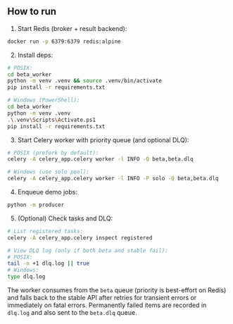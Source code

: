## How to run

1. Start Redis (broker + result backend):

```bash
docker run -p 6379:6379 redis:alpine
```

2. Install deps:

```bash
# POSIX:
cd beta_worker
python -m venv .venv && source .venv/bin/activate
pip install -r requirements.txt

# Windows (PowerShell):
cd beta_worker
python -m venv .venv
.\.venv\Scripts\Activate.ps1
pip install -r requirements.txt
```

3. Start Celery worker with priority queue (and optional DLQ):

```bash
# POSIX (prefork by default):
celery -A celery_app.celery worker -l INFO -Q beta,beta.dlq

# Windows (use solo pool):
celery -A celery_app.celery worker -l INFO -P solo -Q beta,beta.dlq
```

4. Enqueue demo jobs:

```bash
python -m producer
```

5. (Optional) Check tasks and DLQ:

```bash
# List registered tasks:
celery -A celery_app.celery inspect registered

# View DLQ log (only if both beta and stable fail):
# POSIX:
tail -n +1 dlq.log || true
# Windows:
type dlq.log
```

The worker consumes from the `beta` queue (priority is best-effort on Redis) and falls back to the stable API after retries for transient errors or immediately on fatal errors. Permanently failed items are recorded in `dlq.log` and also sent to the `beta.dlq` queue.